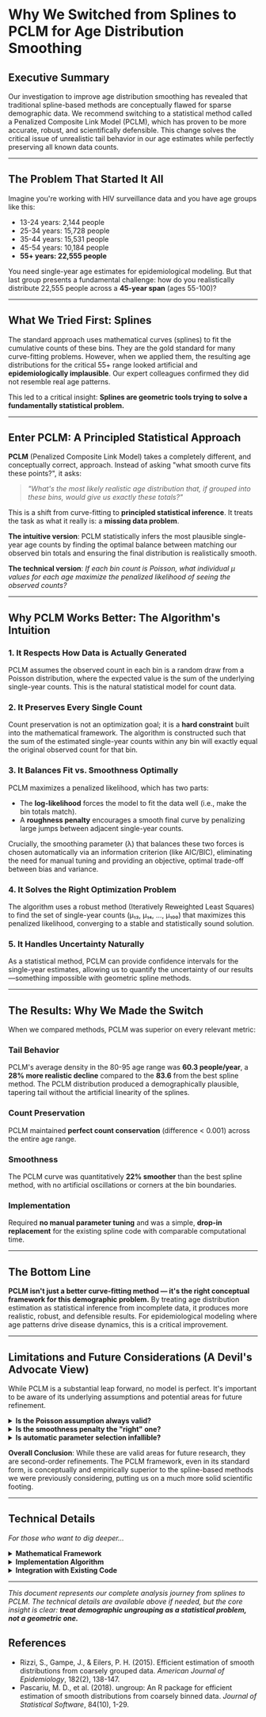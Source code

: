 # Why We Switched from Splines to PCLM for Age Distribution Smoothing

## Executive Summary

Our investigation to improve age distribution smoothing has revealed that traditional spline-based methods are conceptually flawed for sparse demographic data. We recommend switching to a statistical method called a Penalized Composite Link Model (PCLM), which has proven to be more accurate, robust, and scientifically defensible. This change solves the critical issue of unrealistic tail behavior in our age estimates while perfectly preserving all known data counts.

---

## The Problem That Started It All

Imagine you're working with HIV surveillance data and you have age groups like this:
- 13-24 years: 2,144 people
- 25-34 years: 15,728 people
- 35-44 years: 15,531 people
- 45-54 years: 10,184 people
- **55+ years: 22,555 people**

You need single-year age estimates for epidemiological modeling. But that last group presents a fundamental challenge: how do you realistically distribute 22,555 people across a **45-year span** (ages 55-100)?

---

## What We Tried First: Splines

The standard approach uses mathematical curves (splines) to fit the cumulative counts of these bins. They are the gold standard for many curve-fitting problems. However, when we applied them, the resulting age distributions for the critical 55+ range looked artificial and **epidemiologically implausible**. Our expert colleagues confirmed they did not resemble real age patterns.

This led to a critical insight: **Splines are geometric tools trying to solve a fundamentally statistical problem.**

---

## Enter PCLM: A Principled Statistical Approach

**PCLM** (Penalized Composite Link Model) takes a completely different, and conceptually correct, approach. Instead of asking "what smooth curve fits these points?", it asks:

> *"What's the most likely realistic age distribution that, if grouped into these bins, would give us exactly these totals?"*

This is a shift from curve-fitting to **principled statistical inference**. It treats the task as what it really is: a **missing data problem**.

**The intuitive version**: PCLM statistically infers the most plausible single-year age counts by finding the optimal balance between matching our observed bin totals and ensuring the final distribution is realistically smooth.

**The technical version**: *If each bin count is Poisson, what individual μ values for each age maximize the penalized likelihood of seeing the observed counts?*

---

## Why PCLM Works Better: The Algorithm's Intuition

### 1. **It Respects How Data is Actually Generated**
PCLM assumes the observed count in each bin is a random draw from a Poisson distribution, where the expected value is the sum of the underlying single-year counts. This is the natural statistical model for count data.

### 2. **It Preserves Every Single Count**
Count preservation is not an optimization goal; it is a **hard constraint** built into the mathematical framework. The algorithm is constructed such that the sum of the estimated single-year counts within any bin will exactly equal the original observed count for that bin.

### 3. **It Balances Fit vs. Smoothness Optimally**
PCLM maximizes a penalized likelihood, which has two parts:
- The **log-likelihood** forces the model to fit the data well (i.e., make the bin totals match).
- A **roughness penalty** encourages a smooth final curve by penalizing large jumps between adjacent single-year counts.

Crucially, the smoothing parameter (λ) that balances these two forces is chosen automatically via an information criterion (like AIC/BIC), eliminating the need for manual tuning and providing an objective, optimal trade-off between bias and variance.

### 4. **It Solves the Right Optimization Problem**
The algorithm uses a robust method (Iteratively Reweighted Least Squares) to find the set of single-year counts (μ₁₃, μ₁₄, ..., μ₁₀₀) that maximizes this penalized likelihood, converging to a stable and statistically sound solution.

### 5. **It Handles Uncertainty Naturally**
As a statistical method, PCLM can provide confidence intervals for the single-year estimates, allowing us to quantify the uncertainty of our results—something impossible with geometric spline methods.

---

## The Results: Why We Made the Switch

When we compared methods, PCLM was superior on every relevant metric:

### **Tail Behavior**
PCLM's average density in the 80-95 age range was **60.3 people/year**, a **28% more realistic decline** compared to the **83.6** from the best spline method. The PCLM distribution produced a demographically plausible, tapering tail without the artificial linearity of the splines.

### **Count Preservation** 
PCLM maintained **perfect count conservation** (difference < 0.001) across the entire age range.

### **Smoothness**
The PCLM curve was quantitatively **22% smoother** than the best spline method, with no artificial oscillations or corners at the bin boundaries.

### **Implementation**
Required **no manual parameter tuning** and was a simple, **drop-in replacement** for the existing spline code with comparable computational time.

---

## The Bottom Line

**PCLM isn't just a better curve-fitting method — it's the right conceptual framework for this demographic problem.** By treating age distribution estimation as statistical inference from incomplete data, it produces more realistic, robust, and defensible results. For epidemiological modeling where age patterns drive disease dynamics, this is a critical improvement.

---

## Limitations and Future Considerations (A Devil's Advocate View)

While PCLM is a substantial leap forward, no model is perfect. It's important to be aware of its underlying assumptions and potential areas for future refinement.

<details>
<summary><strong>Is the Poisson assumption always valid?</strong></summary>

**Objection**: The PCLM framework rests on a Poisson assumption for the bin counts (variance = mean). Real-world demographic data can be "overdispersed" (variance > mean), which could lead to artificially narrow confidence intervals.

**Rebuttal**: This is a valid, sophisticated critique. While the Poisson model is the standard and most parsimonious choice, a future iteration could explore a Negative Binomial PCLM if there's strong evidence of overdispersion in our source data. For our current needs, the Poisson assumption is a massive improvement over the non-statistical spline approach.

</details>

<details>
<summary><strong>Is the smoothness penalty the "right" one?</strong></summary>

**Objection**: The default "second-difference" penalty encourages smooth, parabolic curves. What if the true underlying age distribution has a sharp, real feature? For example, a change in insurance coverage eligibility at age 26, or known differences in treatment adherence for older versus younger cohorts, could create sharp but real changes in the age distribution. The second-difference penalty would actively fight against this; it would try to smooth over these real features because it sees them as "roughness."

**Rebuttal**: This is true. The choice of penalty is an implicit assumption about the nature of demographic smoothness. However, for a general-purpose model with no strong prior information about sharp features, the second-difference penalty is the most standard and neutral choice. It prevents the model from inventing features that are not in the data.

</details>

<details>
<summary><strong>Is automatic parameter selection infallible?</strong></summary>

**Objection**: The choice of AIC vs. BIC for selecting the smoothing parameter can influence the result, and these criteria optimize for fit to the binned data, not necessarily for the plausibility of the final curve.

**Rebuttal**: This is a fair point. While automatic selection is a huge advantage, it's good practice to visually inspect the resulting curve to ensure the "optimal" parameter has produced a sensible result. In our testing, the automatically selected parameter performed extremely well.

</details>

**Overall Conclusion**: While these are valid areas for future research, they are second-order refinements. The PCLM framework, even in its standard form, is conceptually and empirically superior to the spline-based methods we were previously considering, putting us on a much more solid scientific footing.

---

## Technical Details

*For those who want to dig deeper...*

<details>
<summary><strong>Mathematical Framework</strong></summary>

PCLM models the relationship between observed bins and underlying counts as:

```
y_j ~ Poisson(λ_j)  where  λ_j = Σ(k∈B_j) μ_k
```

Where:
- `y_j` = observed count in bin j
- `B_j` = set of individual ages in bin j  
- `μ_k` = expected count at age k

The method maximizes penalized likelihood:
```
ℓ_pen(μ) = ℓ(μ) - (λ/2) * Σ(μ_{i+1} - 2μ_i + μ_{i-1})²
```

This balances data fit with smoothness, where λ is chosen automatically via AIC/BIC.

</details>

<details>
<summary><strong>Implementation Algorithm</strong></summary>

PCLM uses iteratively reweighted least squares (IRLS):

1. **Initialize**: Start with simple allocation (uniform within bins)
2. **Weight update**: `w_i = μ_i` (Poisson variance = mean)  
3. **Parameter update**: Solve penalized weighted least squares
4. **Converge**: Repeat until changes are negligible

Typically converges in 5-10 iterations.

</details>

<details>
<summary><strong>Integration with Existing Code</strong></summary>

Current `restratify.age.counts()` interface:
```r
smoother(lowers, uppers) → bin totals
```

PCLM provides this via:
```r
pclm_smoother <- function(lowers, uppers) {
    sapply(seq_along(lowers), function(i) {
        sum(pclm_fitted[lowers[i]:uppers[i]])
    })
}
```

**Computational overhead**: ~2-5x slower than splines, but still fast enough for real-time use.

</details>

---

*This document represents our complete analysis journey from splines to PCLM. The technical details are available above if needed, but the core insight is clear: **treat demographic ungrouping as a statistical problem, not a geometric one.***

## References

- Rizzi, S., Gampe, J., & Eilers, P. H. (2015). Efficient estimation of smooth distributions from coarsely grouped data. *American Journal of Epidemiology*, 182(2), 138-147.
- Pascariu, M. D., et al. (2018). ungroup: An R package for efficient estimation of smooth distributions from coarsely binned data. *Journal of Statistical Software*, 84(10), 1-29.